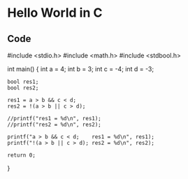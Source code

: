 # Hello World in C

## Code


#include <stdio.h>
#include <math.h>
#include <stdbool.h>

int main()
{
   int a = 4;
	int b = 3;
	int c = -4;
	int d = -3;

	bool res1;
	bool res2;

	res1 = a > b && c < d;
	res2 = !(a > b || c > d);

	//printf("res1 = %d\n", res1);
	//printf("res2 = %d\n", res2);

	printf("a > b && c < d;    res1 = %d\n", res1);
	printf("!(a > b || c > d); res2 = %d\n", res2);

	return 0;
}
